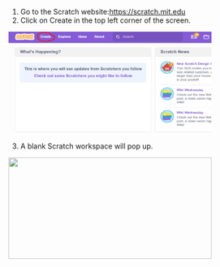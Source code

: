 1. Go to the Scratch website:https://scratch.mit.edu
2. Click on Create in the top left corner of the screen.

<img src= "Media/scratch main page.png" width="400" height="200">

3. A blank Scratch workspace will pop up.

<img src= "scratch workspace.png" width="400" height="200">
